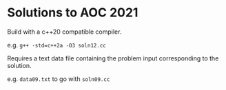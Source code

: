# Solutions to AOC 2021

Build with a c++20 compatible compiler.

e.g. ```g++ -std=c++2a -O3 soln12.cc```

Requires a text data file containing the problem input corresponding to the solution.

e.g. ```data09.txt``` to go with ```soln09.cc```
